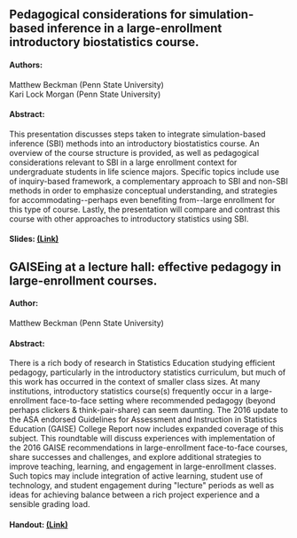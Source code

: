 ## Pedagogical considerations for simulation-based inference in a large-enrollment introductory biostatistics course.

#### Authors:
Matthew Beckman (Penn State University)  
Kari Lock Morgan (Penn State University)

#### Abstract:

This presentation discusses steps taken to integrate simulation-based inference (SBI) methods into an introductory biostatistics course. An overview of the course structure is provided, as well as pedagogical considerations relevant to SBI in a large enrollment context for undergraduate students in life science majors. Specific topics include use of inquiry-based framework, a complementary approach to SBI and non-SBI methods in order to emphasize conceptual understanding, and strategies for accommodating--perhaps even benefiting from--large enrollment for this type of course.  Lastly, the presentation will compare and contrast this course with other approaches to introductory statistics using SBI.

#### Slides: [(Link)](SBI_Slides_Beckman.pdf)


## GAISEing at a lecture hall: effective pedagogy in large-enrollment courses.

#### Author:
Matthew Beckman (Penn State University)

#### Abstract: 

There is a rich body of research in Statistics Education studying efficient pedagogy, particularly in the introductory statistics curriculum, but much of this work has occurred in the context of smaller class sizes.  At many institutions, introductory statistics course(s) frequently occur in a large-enrollment face-to-face setting where recommended pedagogy (beyond perhaps clickers & think-pair-share) can seem daunting.  The 2016 update to the ASA endorsed Guidelines for Assessment and Instruction in Statistics Education (GAISE) College Report now includes expanded coverage of this subject.  This roundtable will discuss experiences with implementation of the 2016 GAISE recommendations in large-enrollment face-to-face courses, share successes and challenges, and explore additional strategies to improve teaching, learning, and engagement in large-enrollment classes.  Such topics may include integration of active learning, student use of technology, and student engagement during "lecture" periods as well as ideas for achieving balance between a rich project experience and a sensible grading load.

#### Handout: [(Link)](GaiseLargeEnrollmentRoundtable.pdf)
